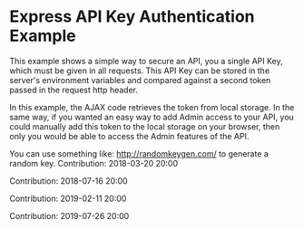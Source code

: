 # Express API Key Authentication Example

This example shows a simple way to secure an API, you a single API Key, which must be given in all requests. This API Key can be stored in the server's environment variables and compared against a second token passed in the request http header.

In this example, the AJAX code retrieves the token from local storage. In the same way, if you wanted an easy way to add Admin access to your API, you could manually add this token to the local storage on your browser, then only you would be able to access the Admin features of the API.

You can use something like: http://randomkeygen.com/ to generate a random key.
Contribution: 2018-03-20 20:00

Contribution: 2018-07-16 20:00

Contribution: 2019-02-11 20:00

Contribution: 2019-07-26 20:00


